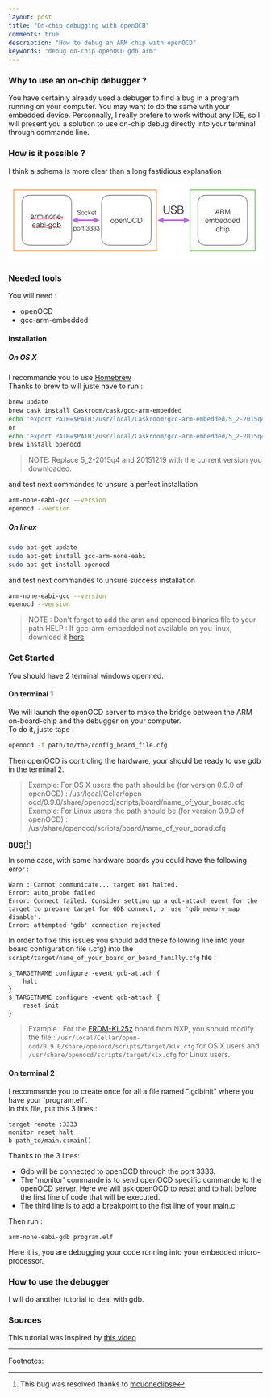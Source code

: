 ```yaml
---
layout: post
title: "On-chip debugging with openOCD"
comments: true
description: "How to debug an ARM chip with openOCD"
keywords: "debug on-chip openOCD gdb arm"
---
```


### Why to use an on-chip debugger ?

You have certainly already used a debuger to find a bug in a program running on your computer. You may want to do the same with your embedded device. Personnally, I really prefere to work without any IDE, so I will present you a solution to use on-chip debug directly into your terminal through commande line.

### How is it possible ?

I think a schema is more clear than a long fastidious explanation

![Debug chain schema](assets/images/debug.png)

### Needed tools
You will need : 

- openOCD
- gcc-arm-embedded

#### Installation

##### On OS X

I recommande you to use [Homebrew](http://brew.sh)  
Thanks to brew to will juste have to run :

```bash
brew update
brew cask install Caskroom/cask/gcc-arm-embedded
echo 'export PATH=$PATH:/usr/local/Caskroom/gcc-arm-embedded/5_2-2015q4,20151219/gcc-arm-none-eabi-5_2-2015q4/bin' >> ~/.bashrc
or 
echo 'export PATH=$PATH:/usr/local/Caskroom/gcc-arm-embedded/5_2-2015q4,20151219/gcc-arm-none-eabi-5_2-2015q4/bin' >> ~/.zshrc
brew install openocd
```

> NOTE: Replace 5_2-2015q4 and 20151219 with the current version you downloaded.

and test next commandes to unsure a perfect installation

```bash
arm-none-eabi-gcc --version
openocd --version
```

##### On linux

```bash
sudo apt-get update
sudo apt-get install gcc-arm-none-eabi
sudo apt-get install openocd
```

and test next commandes to unsure success installation

```bash
arm-none-eabi-gcc --version
openocd --version
```

> NOTE : Don't forget to add the arm and openocd binaries file to your path 
> HELP : If gcc-arm-embedded not available on you linux, download it [here](https://launchpad.net/gcc-arm-embedded/+download)

### Get Started

You should have 2 terminal windows openned.
#### On terminal 1
We will launch the openOCD server to make the bridge between the ARM on-board-chip and the debugger on your computer.  
To do it, juste tape : 

```bash
openocd -f path/to/the/config_board_file.cfg
```

Then openOCD is controling the hardware, your should be ready to use gdb in the terminal 2.

> Example: For OS X users the path should be (for version 0.9.0 of openOCD) : /usr/local/Cellar/open-ocd/0.9.0/share/openocd/scripts/board/name_of_your_borad.cfg
> Example: For Linux users the path should be (for version 0.9.0 of openOCD) : /usr/share/openocd/scripts/board/name_of_your_borad.cfg

__BUG__[[^1]]

In some case, with some hardware boards you could have the following error :

```
Warn : Cannot communicate... target not halted.
Error: auto_probe failed
Error: Connect failed. Consider setting up a gdb-attach event for the target to prepare target for GDB connect, or use 'gdb_memory_map disable'.
Error: attempted 'gdb' connection rejected
```

In order to fixe this issues you should add these following line into your board configuration file (.cfg) into the `script/target/name_of_your_board_or_board_familly.cfg` file :

```
$_TARGETNAME configure -event gdb-attach {
	halt
}
$_TARGETNAME configure -event gdb-attach {
	reset init
}
```

> Example : For the [FRDM-KL25z](https://developer.mbed.org/platforms/KL25Z/) board from NXP, you should modify the file : `/usr/local/Cellar/open-ocd/0.9.0/share/openocd/scripts/target/klx.cfg` for OS X users and `/usr/share/openocd/scripts/target/klx.cfg` for Linux users.

#### On terminal 2
I recommande you to create once for all a file named ".gdbinit" where you have your 'program.elf'.  
In this file, put this 3 lines :

```
target remote :3333
monitor reset halt
b path_to/main.c:main()
```

Thanks to the 3 lines: 

- Gdb will be connected to openOCD through the port 3333.  
- The 'monitor' commande is to send openOCD specific commande to the openOCD server. Here we will ask openOCD to reset and to halt before the first line of code that will be executed.  
- The third line is to add a breakpoint to the fist line of your main.c 

Then run : 

```
arm-none-eabi-gdb program.elf
```

Here it is, you are debugging your code running into your embedded micro-processor.

### How to use the debugger

I will do another tutorial to deal with gdb.

### Sources 

This tutorial was inspired by [this video](http://hackaday.com/2012/09/27/beginners-look-at-on-chip-debugging/)

---
Footnotes:

[^1]: This bug was resolved thanks to [mcuoneclipse](https://mcuoneclipse.com/2016/04/09/solution-for-openocd-cannot-communicate-target-not-haltet/)
